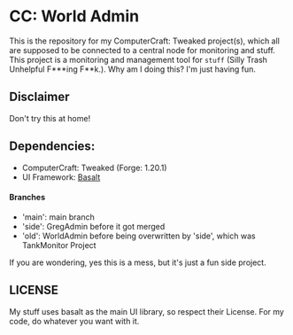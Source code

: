 # CC: World Admin

This is the repository for my ComputerCraft: Tweaked project(s), which all are supposed to be connected to a central node for monitoring and stuff. This project is a monitoring and management tool for `stuff` (Silly Trash Unhelpful F***ing F\*\*k.). Why am I doing this? I'm just having fun.

## Disclaimer
Don't try this at home!

## Dependencies:

- ComputerCraft: Tweaked (Forge: 1.20.1)
- UI Framework: [Basalt](https://github.com/Pyroxenium/Basalt)

#### Branches
 - 'main': main branch
 - 'side': GregAdmin before it got merged
 - 'old': WorldAdmin before being overwritten by 'side', which was TankMonitor Project

If you are wondering, yes this is a mess, but it's just a fun side project.

## LICENSE
My stuff uses basalt as the main UI library, so respect their License. 
For my code, do whatever you want with it.
